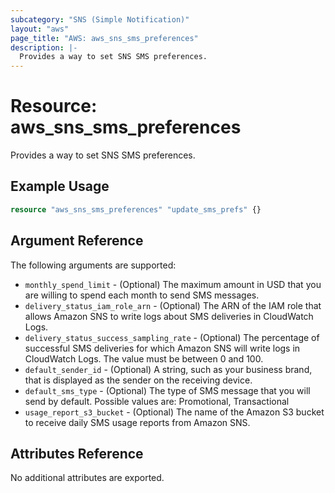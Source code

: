 ```yaml
---
subcategory: "SNS (Simple Notification)"
layout: "aws"
page_title: "AWS: aws_sns_sms_preferences"
description: |-
  Provides a way to set SNS SMS preferences.
---
```


# Resource: aws_sns_sms_preferences

Provides a way to set SNS SMS preferences.

## Example Usage

```terraform
resource "aws_sns_sms_preferences" "update_sms_prefs" {}
```

## Argument Reference

The following arguments are supported:

* `monthly_spend_limit` - (Optional) The maximum amount in USD that you are willing to spend each month to send SMS messages.
* `delivery_status_iam_role_arn` - (Optional) The ARN of the IAM role that allows Amazon SNS to write logs about SMS deliveries in CloudWatch Logs.
* `delivery_status_success_sampling_rate` - (Optional) The percentage of successful SMS deliveries for which Amazon SNS will write logs in CloudWatch Logs. The value must be between 0 and 100.
* `default_sender_id` - (Optional) A string, such as your business brand, that is displayed as the sender on the receiving device.
* `default_sms_type` - (Optional) The type of SMS message that you will send by default. Possible values are: Promotional, Transactional
* `usage_report_s3_bucket` - (Optional) The name of the Amazon S3 bucket to receive daily SMS usage reports from Amazon SNS.

## Attributes Reference

No additional attributes are exported.

<!-- cache-key: cdktf-0.17.0-pre.15 input-6d8108426960b42ebb02434802750568dbf2ab04141e251b26e93ffe255c9394 -->